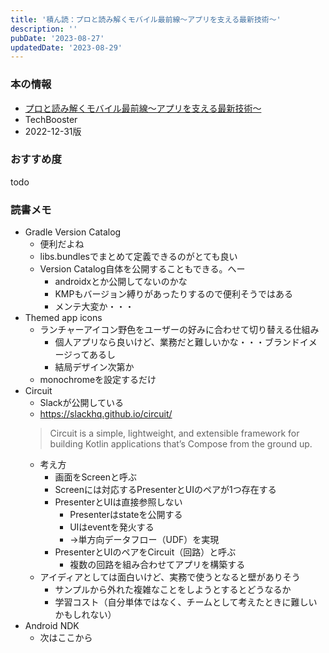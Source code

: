 ```yaml
---
title: '積ん読：プロと読み解くモバイル最前線～アプリを支える最新技術～'
description: ''
pubDate: '2023-08-27'
updatedDate: '2023-08-29'
---
```


### 本の情報

- [プロと読み解くモバイル最前線～アプリを支える最新技術～](https://techbooster.booth.pm/items/4428455)
- TechBooster
- 2022-12-31版

### おすすめ度

todo

### 読書メモ

- Gradle Version Catalog
  - 便利だよね
  - libs.bundlesでまとめて定義できるのがとても良い
  - Version Catalog自体を公開することもできる。へー
    - androidxとか公開してないのかな
    - KMPもバージョン縛りがあったりするので便利そうではある
    - メンテ大変か・・・
- Themed app icons
  - ランチャーアイコン野色をユーザーの好みに合わせて切り替える仕組み
    - 個人アプリなら良いけど、業務だと難しいかな・・・ブランドイメージってあるし
    - 結局デザイン次第か
  - monochromeを設定するだけ
- Circuit
  - Slackが公開している
  - https://slackhq.github.io/circuit/
  > Circuit is a simple, lightweight, and extensible framework for building Kotlin applications that’s Compose from the ground up.
  - 考え方
    - 画面をScreenと呼ぶ
    - Screenには対応するPresenterとUIのペアが1つ存在する
    - PresenterとUIは直接参照しない
      - Presenterはstateを公開する
      - UIはeventを発火する
      - →単方向データフロー（UDF）を実現
    - PresenterとUIのペアをCircuit（回路）と呼ぶ
      - 複数の回路を組み合わせてアプリを構築する
  - アイディアとしては面白いけど、実務で使うとなると壁がありそう
    - サンプルから外れた複雑なことをしようとするとどうなるか
    - 学習コスト（自分単体ではなく、チームとして考えたときに難しいかもしれない）
- Android NDK
  - 次はここから

